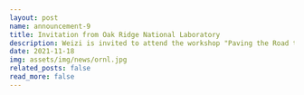```yaml
---
layout: post
name: announcement-9
title: Invitation from Oak Ridge National Laboratory
description: Weizi is invited to attend the workshop "Paving the Road to Future Automotive Research Datasets: Challenges and Opportunities" hosted by the Oak Ridge National Laboratory.
date: 2021-11-18
img: assets/img/news/ornl.jpg
related_posts: false
read_more: false
---
```


